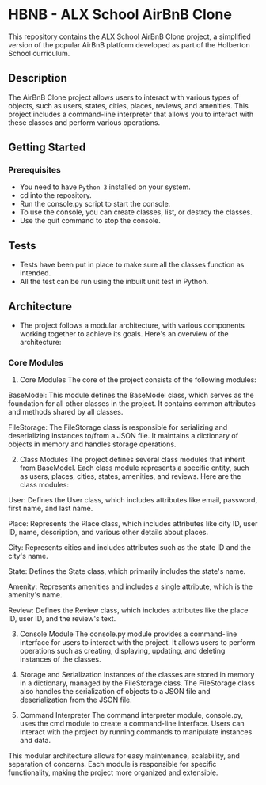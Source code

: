 # HBNB - ALX School AirBnB Clone

This repository contains the ALX School AirBnB Clone project, a simplified version of the popular AirBnB platform developed as part of the Holberton School curriculum.

## Description

The AirBnB Clone project allows users to interact with various types of objects, such as users, states, cities, places, reviews, and amenities. This project includes a command-line interpreter that allows you to interact with these classes and perform various operations.

## Getting Started

### Prerequisites

- You need to have `Python 3` installed on your system.
- cd into the repository.
- Run the console.py script to start the console.
- To use the console, you can create classes, list, or destroy the classes.
- Use the quit command to stop the console.

## Tests

- Tests have been put in place to make sure all the classes function as intended.
- All the test can be run using the inbuilt unit test in Python.

## Architecture

- The project follows a modular architecture, with various components working together to achieve its goals. Here's an overview of the architecture:

### Core Modules

1. Core Modules
The core of the project consists of the following modules:

BaseModel: This module defines the BaseModel class, which serves as the foundation for all other classes in the project. It contains common attributes and methods shared by all classes.

FileStorage: The FileStorage class is responsible for serializing and deserializing instances to/from a JSON file. It maintains a dictionary of objects in memory and handles storage operations.

2. Class Modules
The project defines several class modules that inherit from BaseModel. Each class module represents a specific entity, such as users, places, cities, states, amenities, and reviews. Here are the class modules:

User: Defines the User class, which includes attributes like email, password, first name, and last name.

Place: Represents the Place class, which includes attributes like city ID, user ID, name, description, and various other details about places.

City: Represents cities and includes attributes such as the state ID and the city's name.

State: Defines the State class, which primarily includes the state's name.

Amenity: Represents amenities and includes a single attribute, which is the amenity's name.

Review: Defines the Review class, which includes attributes like the place ID, user ID, and the review's text.

3. Console Module
The console.py module provides a command-line interface for users to interact with the project. It allows users to perform operations such as creating, displaying, updating, and deleting instances of the classes.

4. Storage and Serialization
Instances of the classes are stored in memory in a dictionary, managed by the FileStorage class. The FileStorage class also handles the serialization of objects to a JSON file and deserialization from the JSON file.
5. Command Interpreter
The command interpreter module, console.py, uses the cmd module to create a command-line interface. Users can interact with the project by running commands to manipulate instances and data.

This modular architecture allows for easy maintenance, scalability, and separation of concerns. Each module is responsible for specific functionality, making the project more organized and extensible.
